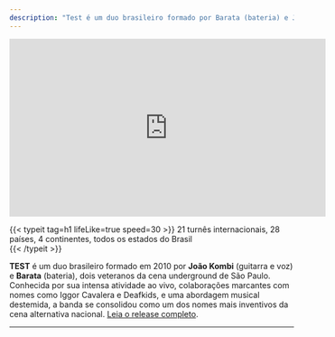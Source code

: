 ```yaml
---
description: "Test é um duo brasileiro formado por Barata (bateria) e João Kombi (guitarra e vocais)."
---
```


<div class="youtube-video-container">
  <iframe
    width="560"
    height="315"
    src="https://www.youtube.com/embed/V6vwTQ3so_0"
    frameborder="0"
    allow="accelerometer; autoplay; encrypted-media; gyroscope; picture-in-picture"
    allowfullscreen
  ></iframe>
</div>

{{< typeit
  tag=h1
  lifeLike=true
  speed=30
\>}}
21 turnês internacionais, 28 países, 4 continentes, todos os estados do Brasil  
{{< /typeit >}}

**TEST** é um duo brasileiro formado em 2010 por **João Kombi** (guitarra e voz) e **Barata** (bateria), dois veteranos da cena underground de São Paulo. Conhecida por sua intensa atividade ao vivo, colaborações marcantes com nomes como Iggor Cavalera e Deafkids, e uma abordagem musical destemida, a banda se consolidou como um dos nomes mais inventivos da cena alternativa nacional. [Leia o release completo](/posts/release/).

---
